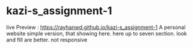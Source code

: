 # kazi-s_assignment-1

live Preview : https://rayhanwd.github.io/kazi-s_assignment-1
A personal website simple version, that showing here. here  up to seven section. look and fill are better. not responsive
